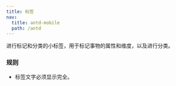 ```yaml
---
title: 标签
nav:
  title: antd-mobile
  path: /antd
---
```


进行标记和分类的小标签，用于标记事物的属性和维度，以及进行分类。

### 规则
- 标签文字必须显示完全。


<code src="./demo/basic.tsx" />

<API/>
